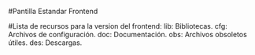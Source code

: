 #Pantilla Estandar Frontend

#Lista de recursos para la version del frontend:
    lib: Bibliotecas.
    cfg: Archivos de configuración.
    doc: Documentación.
    obs: Archivos obsoletos útiles.
    des: Descargas.
